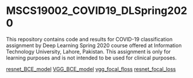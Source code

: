 # MSCS19002_COVID19_DLSpring2020
This repository contains code and results for COVID-19 classification assignment by Deep Learning Spring 2020 course offered at Information Technology University, Lahore, Pakistan. This assignment is only for learning purposes and is not intended to be used for clinical purposes.

[resnet_BCE_model](https://drive.google.com/open?id=1km5QcV0BKQTBX-jvmjGxxF51Gxj0w9CI)
[VGG_BCE_model](https://drive.google.com/open?id=1-7pw-rj3jG0c7XHn0_Wxy4Fz-Ad7onKQ)
[vgg_focal_floss](https://drive.google.com/open?id=18q38tzMHD2xJaWlBH31NoeDQlU2QuhcP)
[resnet_focal_loss](https://drive.google.com/open?id=1Wzon8d5xwgqq3zdQqcK7ZsgQUTeg6Buv)
